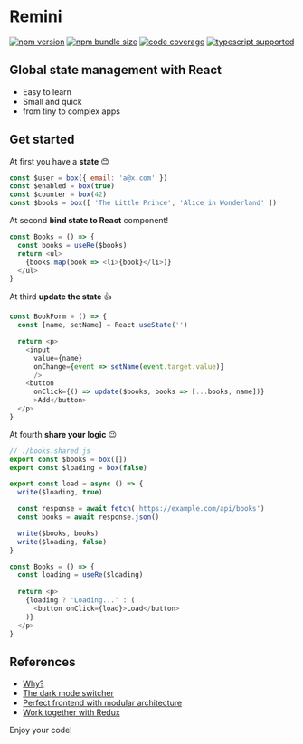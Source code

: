 # Remini

[![npm version](https://img.shields.io/npm/v/remini?style=flat-square)](https://www.npmjs.com/package/remini) [![npm bundle size](https://img.shields.io/bundlephobia/minzip/remini?style=flat-square)](https://bundlephobia.com/result?p=remini) [![code coverage](https://img.shields.io/coveralls/github/betula/remini?style=flat-square)](https://coveralls.io/github/betula/remini) [![typescript supported](https://img.shields.io/npm/types/typescript?style=flat-square)](./src/index.d.ts)

## Global state management with React

- Easy to learn
- Small and quick
- from tiny to complex apps

<!--
The key to winning is the shared state and logic. Pure React doesn't have a convenient way to organize shared states that can be used whole the application. 

Suggested React ways are passing state by props thought nesting components from parent to child, and using Context for giving shared access to some state values in children components. Both ways can't share state with any part of your app!

Architecture with a shared state provides more simplest code. You can control your state and logic in separate files that can be accessed whole the app. You can easily change your shared state and read it everywhere.
-->

## Get started

At first you have a **state** 😊

```javascript
const $user = box({ email: 'a@x.com' })
const $enabled = box(true)
const $counter = box(42)
const $books = box([ 'The Little Prince', 'Alice in Wonderland' ])
```

At second **bind state to React** component!

```javascript
const Books = () => {
  const books = useRe($books)
  return <ul>
    {books.map(book => <li>{book}</li>)}
  </ul>
}
```

At third **update the state** 👍

```javascript
const BookForm = () => {
  const [name, setName] = React.useState('')

  return <p>
    <input 
      value={name}
      onChange={event => setName(event.target.value)} 
      />
    <button
      onClick={() => update($books, books => [...books, name])}
      >Add</button>
  </p>
}
```

At fourth **share your logic** 😉

```javascript
// ./books.shared.js
export const $books = box([])
export const $loading = box(false)

export const load = async () => {
  write($loading, true)

  const response = await fetch('https://example.com/api/books')
  const books = await response.json()

  write($books, books)
  write($loading, false)
}
```

```javascript
const Books = () => {
  const loading = useRe($loading)
  
  return <p>
    {loading ? 'Loading...' : (
      <button onClick={load}>Load</button>
    )}
  </p>
}
```



<!-- Perfect code-splitting, pretty and minimalistic syntax, well structured and maintainable codebase. -->

<!--
Your coding time saver!

Minimal, well structured, and flexible codebase save a lot of developer time for maintain and grouth your React applications.

How it works

Usually when you just start React project or have a very small one, your codebase is short, undestable and simple, you can easily google examples of common issues.

But as you write the business logic of your application, the code gets larger and it becomes more and more difficult to understand the abundance of files, tricks and code pieces.

You should clear understand where is a place to your logic, how you can write as many code as you want without reduce your application maintance.

- How to make a simple React application who can easily upscale to large application by business demand
- How to organize your code clean with minimal React components and convinient separated logic
- How to speed up your application and reduce boilerplate

## Tiny frontend with modular architecture.

-->



<!--
## The dark mode switcher

A good example of a shared state benefit is the Dark mode switcher. Because you should get access to user choice in a big set of React components, it is very inconvenient to use props passing pattern.

What is necessary to implement:

- Provide convenient functions for changing user choices.
- Provide access to user choice around the app code.
- Keep user choice across browser sessions.

Will clearly demonstrate how to create, use and propagate a shared state.

Each shared state is stored in a special place created by calling the "re" function. This will be a reactive variable, which means we will be able to update all places where it is used when it changes.

We will keep the dark mode enabled state in this way.

To update the value of a reactive variable, we will use the "update" function. That takes the dark mode reactive variable as the first argument and the updater function as the second one. The updater function receives the current state in the first argument and returned the new state of dark mode.

```javascript
// dark-mode.shared.js
import { re, update } from "remini"

// create new reactive variable with "false" by default
export const $darkMode = re(false)

// create a function that should change dark mode to opposite each time calling
export const toggleDarkMode = () => {
  update($darkMode, (enabled) => !enabled)
}
```

Now we can read and subscribe to dark mode changes everywhere we need.

For easy binding to the React components, the "useRe" hook function is used. It allows you to get the value of the reactive variable, as well as automatically update the React component when the value changes.

```javascript
import { useRe } from "remini"
import { $darkMode, toggleDarkMode } from "./dark-mode.shared"

export const DarkModeButton = () => {
  const darkMode = useRe($darkMode)

  return (
    <button onClick={toggleDarkMode}>
      Switch to {darkMode ? "light" : "dark"} mode
    </button>
  )
}
```

Excellent! Now you can easily derive dark mode state to any React component using the same way. This is very simple, you should get state of the dark mode using the "useRe" hook, and it's all that you need. Each time when dark mode state will be changed, and all components using it will be updated automatically.

And finally, we should make some code updates, because we almost forget to save user choice to browser local storage, to keep persistent between browser sessions.

For accessing storage we will use the "localStorage" browser API. We will call "getItem" to retrieve the saved state, and call "setItem" to save it.

```javascript
// import { write, on } from "remini"

// get choice from previous browser session when reactive variable create
write($darkMode, localStorage.getItem("darkMode") === "on")

// update user choice in browser local storage each time then it changed
on($darkMode, (enabled) => {
  localStorage.setItem("darkMode", enabled ? "on" : "off")
})
```

The last operation in this example call of "on" function. It means that we subscribe to changes in dark mode reactive variable, and react on them each time changes for saving state to browser persistence storage.

Brilliant! Now you can use it everywhere you want, it's worked well and should provide benefits for your users!

[![Edit DarkMode module with Remini](https://codesandbox.io/static/img/play-codesandbox.svg)](https://codesandbox.io/s/darkmode-module-with-remini-5updlc?file=/src/App.js)

It's looking good and provides you with convenient opportunities for controlling your shared state, and deriving in any parts of your application. You can create as many reactive variables as you want, it's quick and useful!

-->
<!--

## Work together with Redux

It's easy! You can simply create Remini reactive variable from Redux store, and use it everywhere you want!

```javascript
// ./remini-store.js
import { re, write } from "remini"
import { store } from "./redux-store"

export const $store = re(store.getState())

store.subscribe(() => {
  write($store, store.getState())
})
```

And you can make cached selectors for performance optimization reasons.

```javascript
// ./remini-selectors.js
import { select } from "remini"
import { $store } from "./remini-store"

export const $user = select($store, (state) => state.user)

export const $fullName = select(
  $user,
  (user) => `${user.firstName} ${user.lastName}`
)
```

And use it everywhere.

```javascript
import { useRe } from "remini"
import { $fullName } from "./remini-selectors"

export const UserInfo = () => {
  const fullName = useRe($fullName)

  return <p>{fullName}</p>
}
```

As you can see, everything is quite simple and can be effectively used together!

[![Edit Redux with Remini](https://codesandbox.io/static/img/play-codesandbox.svg)](https://codesandbox.io/s/redux-with-remini-ou9v4e?file=/src/components/UserInfo.js)

-->

<!--
## Modularity

Perfect frontend with modular architecture.

- No need to wrap the application to Context Provider for each module.
- Import and use, easy code for embedding.
- Created just when it is used, by demand, that increases in performance.


<!--
## Perfect frontend with modular architecture.

- No need to wrap the application to Context Provider for each module.
- Import and use, easy code for embedding.
- Created just when it is used, by demand, that increases in performance.

```javascript
// counter.shared.js
import { re, wrap, read, write, shared } from "remini"

const Counter = () => {
  const $value = re(0)
  const $next = wrap(() => read($value) + 1)

  const inc = () => update($value, n => n + 1)
  const reset = () => write($value, 0)

  return { $value, $next, inc, reset }
}

export const sharedCounter = () => shared(Counter)
```

```javascript
import { observe, read } from "remini"
import { sharedCounter } from "./counter.shared"

const Counter = observe(() => {
  const { $value, $next, inc } = sharedCounter()

  return <p>
    {read($value)}
    <button onClick={inc}>➪</button>
    {read($next)}
  </p>
})

const Reset = () => {
  const { reset } = sharedCounter()
  return <button onClick={reset}>↻</button>
}

export const App = () => (
  <>
    <Counter />
    <Counter />
    <Reset />
  </>
)
```

[![Edit Counter with Remini](https://codesandbox.io/static/img/play-codesandbox.svg)](https://codesandbox.io/s/counter-with-remini-mp2ldi?file=/src/App.js)


## Clear React components and convenient separated logic

```javascript
// Counter.js
import { read, useLogic, re, update, wrap } from "remini";

const CounterLogic = () => {
  const $value = re(0);
  const inc = () => update($value, (n) => n + 1);

  return wrap(() => ({
    value: read($value),
    inc
  }));
};

export const Counter = () => {
  const { value, inc } = useLogic(CounterLogic);

  return (
    <p>
      {value}
      <button onClick={inc}>➪</button>
    </p>
  );
};
```

[![Edit Logic free React component with Remini](https://codesandbox.io/static/img/play-codesandbox.svg)](https://codesandbox.io/s/logic-free-react-component-with-remini-4bklxc?file=/src/Counter.js)

-->

<!--

## Work together with Redux

## Simple unit testing

-->

<!--
**Pure reactivity**

```javascript
import { re, read, write, update, wrap, on } from "remini"

const $value = re(0)
const $next = wrap(() => read($value) + 1)

on($value, n => console.log('The current value:', n))

update($value, n => n + 1)  // The current value: 1
write($value, 2)            // The current value: 2

console.log(read($next))    // 3
```
-->


## References

- [Why?]()
- [The dark mode switcher]()
- [Perfect frontend with modular architecture]()
- [Work together with Redux]()

<!--
- [Pure reactivity]()
-->
Enjoy your code!

